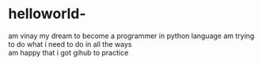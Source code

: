 # helloworld-
am vinay my dream to become  a programmer in python  language am trying to do what i need to do in all the ways  
am happy that i got gihub to practice
